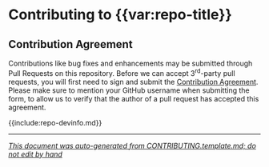 # Contributing to {{var:repo-title}}

## Contribution Agreement

Contributions like bug fixes and enhancements may be submitted through Pull Requests on this repository. Before we can accept 3<sup>rd</sup>-party pull requests, you will first need to sign and submit the [Contribution Agreement](https://github.com/fortify/repo-resources/raw/main/static/Open%20Source%20Contribution%20Agreement%20Jan2020v1.pdf). Please make sure to mention your GitHub username when submitting the form, to allow us to verify that the author of a pull request has accepted this agreement. 

{{include:repo-devinfo.md}}

---

*[This document was auto-generated from CONTRIBUTING.template.md; do not edit by hand](https://github.com/fortify/shared-doc-resources/blob/main/USAGE.md)*
